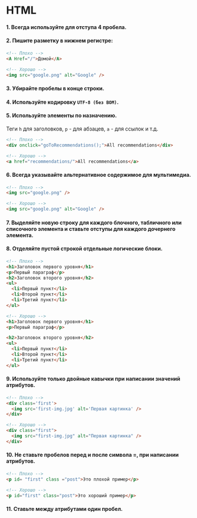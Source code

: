 # HTML

#### 1. Всегда используйте для отступа 4 пробела.

#### 2. Пишите разметку в нижнем регистре:

```html
<!-- Плохо -->
<A Href="/">Домой</A>

<!-- Хорошо -->
<img src="google.png" alt="Google" />
```

#### 3. Убирайте пробелы в конце строки.

#### 4. Используйте кодировку `UTF-8 (без BOM)`.

#### 5. Используйте элементы по назначению.

Теги `h` для заголовков, `p` - для абзацев, `a` - для ссылок и т.д.

```html
<!-- Плохо -->
<div onclick="goToRecommendations();">All recommendations</div>

<!-- Хорошо -->
<a href="recommendations/">All recommendations</a>
```

#### 6. Всегда указывайте альтернативное содержимое для мультимедиа.

```html
<!-- Плохо -->
<img src="google.png" />

<!-- Хорошо -->
<img src="google.png" alt="Google" />
```

#### 7. Выделяйте новую строку для каждого блочного, табличного или списочного элемента и ставьте отступы для каждого дочернего элемента.

#### 8. Отделяйте пустой строкой отдельные логические блоки.

```html
<!-- Плохо -->
<h1>Заголовок первого уровня</h1>
<p>Первый параграф</p>
<h2>Заголовок второго уровня</h2>
<ul>
  <li>Первый пункт</li>
  <li>Второй пункт</li>
  <li>Третий пункт</li>
</ul>

<!-- Хорошо -->
<h1>Заголовок первого уровня</h1>
<p>Первый параграф</p>

<h2>Заголовок второго уровня</h2>
<ul>
  <li>Первый пункт</li>
  <li>Второй пункт</li>
  <li>Третий пункт</li>
</ul>
```

#### 9. Используйте только двойные кавычки при написании значений атрибутов.

```html
<!-- Плохо -->
<div class='first'>
  <img src='first-img.jpg' alt='Первая картинка' />
</div>

<!-- Хорошо -->
<div class="first">
  <img src="first-img.jpg" alt="Первая картинка" />
</div>
```

#### 10. Не ставьте пробелов перед и после символа =, при написании атрибутов.

```html
<!-- Плохо -->
<p id= "first" class ="post">Это плохой пример</p>

<!-- Хорошо -->
<p id="first" class="post">Это хороший пример</p>
```

#### 11. Ставьте между атрибутами один пробел.
